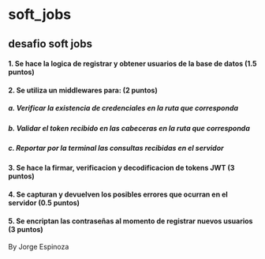 # soft_jobs
## desafio soft jobs

#### 1. Se hace la logica de registrar y obtener usuarios de la base de datos (1.5 puntos)
#### 2. Se utiliza un middlewares para: (2 puntos)
##### a. Verificar la existencia de credenciales en la ruta que corresponda
##### b. Validar el token recibido en las cabeceras en la ruta que corresponda
##### c. Reportar por la terminal las consultas recibidas en el servidor

#### 3. Se hace la firmar, verificacion y decodificacion de tokens JWT (3 puntos)

#### 4. Se capturan y devuelven los posibles errores que ocurran en el servidor (0.5 puntos)

#### 5. Se encriptan las contraseñas al momento de registrar nuevos usuarios (3 puntos)

By Jorge Espinoza

